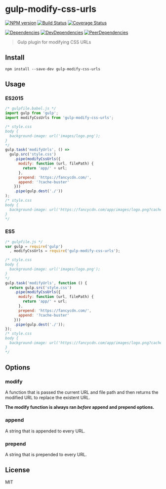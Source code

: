 # gulp-modify-css-urls
[![NPM version](https://badge.fury.io/js/gulp-modify-css-urls.svg)](http://badge.fury.io/js/gulp-modify-css-urls) [![Build Status](https://travis-ci.org/dustinspecker/gulp-modify-css-urls.svg)](https://travis-ci.org/dustinspecker/gulp-modify-css-urls) [![Coverage Status](https://img.shields.io/coveralls/dustinspecker/gulp-modify-css-urls.svg)](https://coveralls.io/r/dustinspecker/gulp-modify-css-urls?branch=master)

[![Dependencies](https://david-dm.org/dustinspecker/gulp-modify-css-urls.svg)](https://david-dm.org/dustinspecker/gulp-modify-css-urls/#info=dependencies&view=table) [![DevDependencies](https://david-dm.org/dustinspecker/gulp-modify-css-urls/dev-status.svg)](https://david-dm.org/dustinspecker/gulp-modify-css-urls/#info=devDependencies&view=table) [![PeerDependencies](https://david-dm.org/dustinspecker/gulp-modify-css-urls/peer-status.svg)](https://david-dm.org/dustinspecker/gulp-modify-css-urls/#info=peerDependencies&view=table)


> Gulp plugin for modifying CSS URLs

## Install
`npm install --save-dev gulp-modify-css-urls`

## Usage

### ES2015

```javascript
/* gulpfile.babel.js */
import gulp from 'gulp';
import modifyCssUrls from 'gulp-modify-css-urls';

/* style.css
body {
  background-image: url('images/logo.png');
}
*/
gulp.task('modifyUrls', () =>
  gulp.src('style.css')
    .pipe(modifyCssUrls({
      modify: function (url, filePath) {
        return 'app/' + url;
      },
      prepend: 'https://fancycdn.com/',
      append: '?cache-buster'
    }))
    .pipe(gulp.dest('./'))
);
/* style.css
body {
  background-image: url('https://fancycdn.com/app/images/logo.png?cache-buster');
}
*/
```

### ES5

```javascript
/* gulpfile.js */
var gulp = require('gulp')
  , modifyCssUrls = require('gulp-modify-css-urls');

/* style.css
body {
  background-image: url('images/logo.png');
}
*/
gulp.task('modifyUrls', function () {
  return gulp.src('style.css')
    .pipe(modifyCssUrls({
      modify: function (url, filePath) {
        return 'app/' + url;
      },
      prepend: 'https://fancycdn.com/',
      append: '?cache-buster'
    }))
    .pipe(gulp.dest('./'));
});
/* style.css
body {
  background-image: url('https://fancycdn.com/app/images/logo.png?cache-buster');
}
*/
```

## Options
### modify 
A function that is passed the current URL and file path and then returns the modified URL to replace the existent URL.

**The modify function is always ran *before* append and prepend options.**

### append
A string that is appended to every URL.

### prepend
A string that is prepended to every URL.

## License
MIT

